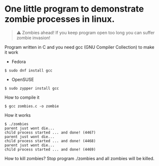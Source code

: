 # One little program to demonstrate zombie processes in linux.

> :warning: Zombies ahead! If you keep program open too long you can suffer zombie invasion!

Program written in C and you need gcc (GNU Compiler Collection) to make it work

* Fedora

```
$ sudo dnf install gcc
```
* OpenSUSE

```
$ sudo zypper install gcc
```

How to compile it

```
$ gcc zombies.c -o zombie
```

How it works

```
$ ./zombies
parent just wont die...
child process started ... and done! (4467)
parent just wont die...
child process started ... and done! (4468)
parent just wont die...
child process started ... and done! (4469)
```

How to kill zombies? 
Stop program ./zombies and all zombies will be killed.
